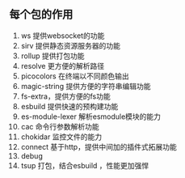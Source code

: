## 每个包的作用
1. ws 提供websocket的功能
2. sirv 提供静态资源服务器的功能
3. rollup 提供打包功能
4. resolve 更方便的解析路径
5. picocolors 在终端以不同颜色输出
6. magic-string 提供方便的字符串编辑功能
7. fs-extra，提供方便的fs功能
8. esbuild 提供快速的预构建功能
9. es-module-lexer  解析esmodule模块的能力
10. cac 命令行参数解析功能
11. chokidar 监控文件的能力
12. connect 基于http，提供中间加的插件式拓展功能
13. debug
14. tsup 打包，结合esbuild ，性能更加强悍